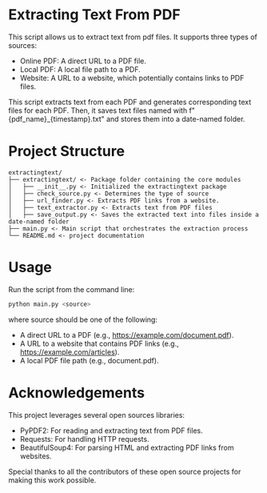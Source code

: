 # Extracting Text From PDF

This script allows us to extract text from pdf files. It supports three types of sources:

- Online PDF: A direct URL to a PDF file.
- Local PDF: A local file path to a PDF.
- Website: A URL to a website, which potentially contains links to PDF files.

This script extracts text from each PDF and generates corresponding text files for each PDF.
Then, it saves text files named with f"{pdf_name}_{timestamp}.txt" and stores them into a date-named folder.

# Project Structure
```
extractingtext/
├── extractingtext/ <- Package folder containing the core modules
│   ├── __init__.py <- Initialized the extractingtext package
│   ├── check_source.py <- Determines the type of source
│   ├── url_finder.py <- Extracts PDF links from a website.
│   ├── text_extractor.py <- Extracts text from PDF files
│   ├── save_output.py <- Saves the extracted text into files inside a date-named folder
├── main.py <- Main script that orchestrates the extraction process
└── README.md <- project documentation
```
# Usage
Run the script from the command line:
``` bash
python main.py <source>
```
where source should be one of the following:
- A direct URL to a PDF (e.g., https://example.com/document.pdf).
- A URL to a website that contains PDF links (e.g., https://example.com/articles).
- A local PDF file path (e.g., document.pdf).

# Acknowledgements
This project leverages several open sources libraries:
- PyPDF2: For reading and extracting text from PDF files.
- Requests: For handling HTTP requests.
- BeautifulSoup4: For parsing HTML and extracting PDF links from websites.

Special thanks to all the contributors of these open source projects for making this work possible.